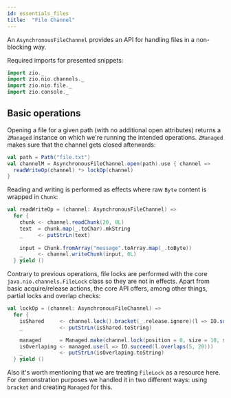 ```yaml
---
id: essentials_files
title:  "File Channel"
---
```


An `AsynchronousFileChannel` provides an API for handling files in a non-blocking way.

Required imports for presented snippets:

```scala mdoc:silent
import zio._
import zio.nio.channels._
import zio.nio.file._
import zio.console._
```

## Basic operations 

Opening a file for a given path (with no additional open attributes) returns a `ZManaged` instance on which we're running the intended operations. `ZManaged` makes sure that the channel gets closed afterwards:

```scala mdoc:silent
val path = Path("file.txt")
val channelM = AsynchronousFileChannel.open(path).use { channel => 
  readWriteOp(channel) *> lockOp(channel)
}
```

Reading and writing is performed as effects where raw `Byte` content is wrapped in `Chunk`:

```scala mdoc:silent
val readWriteOp = (channel: AsynchronousFileChannel) =>
  for {
    chunk <- channel.readChunk(20, 0L)
    text  = chunk.map(_.toChar).mkString
    _     <- putStrLn(text)
  
    input = Chunk.fromArray("message".toArray.map(_.toByte))
    _     <- channel.writeChunk(input, 0L)
  } yield ()
```

Contrary to previous operations, file locks are performed with the core `java.nio.channels.FileLock` class so
they are not in effects. Apart from basic acquire/release actions, the core API offers, among other things, partial locks and overlap checks:

```scala mdoc:silent
val lockOp = (channel: AsynchronousFileChannel) =>
  for {
    isShared     <- channel.lock().bracket(_.release.ignore)(l => IO.succeed(l.isShared))
    _            <- putStrLn(isShared.toString)                                      // false

    managed      = Managed.make(channel.lock(position = 0, size = 10, shared = false))(_.release.ignore)
    isOverlaping <- managed.use(l => IO.succeed(l.overlaps(5, 20)))
    _            <- putStrLn(isOverlaping.toString)                                  // true
  } yield ()
```

Also it's worth mentioning that we are treating `FileLock` as a resource here. 
For demonstration purposes we handled it in two different ways: using `bracket` and creating `Managed` for this.

